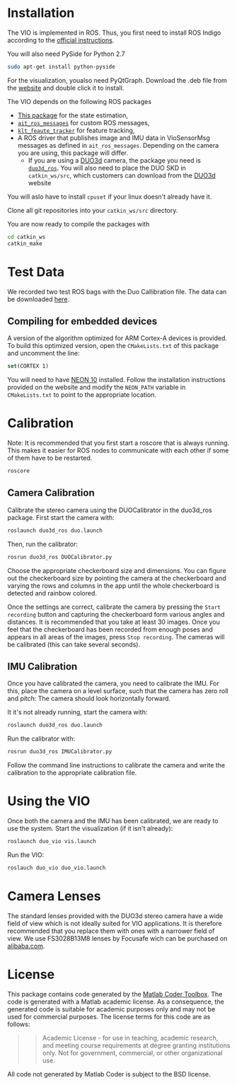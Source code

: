 # Installation
The VIO is implemented in ROS. Thus, you first need to install ROS Indigo according to the [official instructions](http://wiki.ros.org/indigo/Installation/Ubuntu).

You will also need PySide for Python 2.7
```bash
sudo apt-get install python-pyside
```
For the visualization, youalso need PyQtGraph. Download the .deb file from the [website](http://pyqtgraph.org/) and double click it to install.

The VIO depends on the following ROS packages
- [This package](https://github.com/ethz-ait/duo_vio) for the state estimation,
- [`ait_ros_messages`](https://github.com/ethz-ait/ait_ros_messages) for custom ROS messages,
- [`klt_feaute_tracker`](https://github.com/ethz-ait/klt_feature_tracker) for feature tracking,
- A ROS driver that publishes image and IMU data in VioSensorMsg messages as defined in `ait_ros_messages`. Depending on the camera you are using, this package will differ.
    - If you are using a [DUO3d](http://duo3d.com/) camera, the package you need is [`duo3d_ros`](https://github.com/ethz-ait/duo3d_ros). You will also need to place the DUO SKD in `catkin_ws/src`, which customers can download from the [DUO3d](http://duo3d.com/) website

You will aslo have to install `cpuset` if your linux doesn't already have it.

Clone all git repositories into your `catkin_ws/src` directory.

You are now ready to compile the packages with
```bash
cd catkin_ws
catkin_make
```
# Test Data
We recorded two test ROS bags with the Duo Callibration file. The data can be downloaded [here](http://ait.inf.ethz.ch/projects/2016/duo-vio/downloads/DUOVioData.zip).
## Compiling for embedded devices
A version of the algorithm optimized for ARM Cortex-A devices is provided.
To build this optimized version, open the `CMakeLists.txt` of this package and uncomment the line:
```cmake
set(CORTEX 1)
```

You will need to have [NEON 10](http://projectne10.github.io/Ne10/) installed. Follow the installation instructions provided on the website and modify the `NEON_PATH` variable in `CMakeLists.txt` to point to the appropriate location.

# Calibration
Note: It is recommended that you first start a roscore that is always running. This makes it easier for ROS nodes to communicate with each other if some of them have to be restarted. 
```bash
roscore
```
## Camera Calibration
Calibrate the stereo camera using the DUOCalibrator in the duo3d_ros package. First start the camera with:
```bash
roslaunch duo3d_ros duo.launch
```
Then, run the calibrator:
```bash
rosrun duo3d_ros DUOCalibrator.py
```

Choose the appropriate checkerboard size and dimensions. You can figure out the checkerboard size by pointing the camera at the checkerboard and varying the rows and columns in the app until the whole checkerboard is detected and rainbow colored.

Once the settings are correct, calibrate the camera by pressing the `Start recording` button and capturing the checkerboard form various angles and distances.
It is recommended that you take at least 30 images.
Once you feel that the checkerboard has been recorded from enough poses and appears in all areas of the images, press `Stop recording`.
The cameras will be calibrated (this can take several seconds).

## IMU Calibration
Once you have calibrated the camera, you need to calibrate the IMU.
For this, place the camera on a level surface, such that the camera has zero roll and pitch: The camera should look horizontally forward.

It it's not already running, start the camera with:
```bash
roslaunch duo3d_ros duo.launch
```

Run the calibrator with:
```bash
rosrun duo3d_ros IMUCalibrator.py
```
Follow the command line instructions to calibrate the camera and write the calibration to the appropriate calibration file.

# Using the VIO
Once both the camera and the IMU has been calibrated, we are ready to use the system. Start the visualization (if it isn't already):
```bash
roslaunch duo_vio vis.launch
```
Run the VIO:
```bash
roslauch duo_vio duo_vio.launch
```

# Camera Lenses
The standard lenses provided with the DUO3d stereo camera have a wide field of view which is not ideally suited for VIO applications. It is therefore recommended that you replace them with ones with a narrower field of view. We use FS3028B13M8 lenses by Focusafe wich can be purchased on [alibaba.com](https://focusafe.en.alibaba.com/product/60207798975-212426950/3mm_M8_Mount_MINI_Lens_with_IR_Filter.html).

# License
This package contains code generated by the [Matlab Coder Toolbox](www.mathworks.com/products/matlab-coder).
The code is generated with a Matlab academic license.
As a consequence, the generated code is suitable for academic purposes only and may not be used for commercial purposes. The license terms for this code are as follows:

>> Academic License - for use in teaching, academic research, and meeting
>> course requirements at degree granting institutions only.  Not for
>> government, commercial, or other organizational use.

All code not generated by Matlab Coder is subject to the BSD license.
